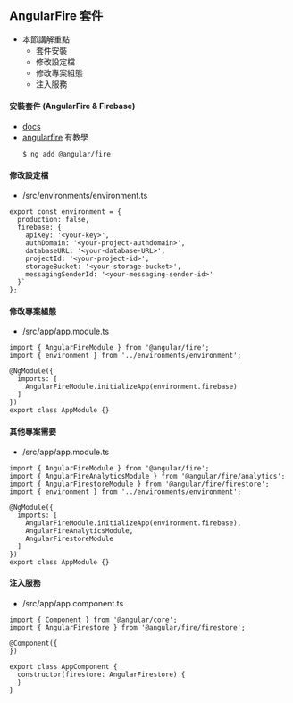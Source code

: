 ## AngularFire 套件
* 本節講解重點
  * 套件安裝 
  * 修改設定檔
  * 修改專案組態
  * 注入服務
  
#### 安裝套件 (AngularFire & Firebase)
* [docs](https://github.com/angular/angularfire/tree/master/docs/firestore)
* [angularfire](https://github.com/angular/angularfire) 有教學
  ```
  $ ng add @angular/fire
  ```
#### 修改設定檔
* /src/environments/environment.ts
```tyoescript
export const environment = {
  production: false,
  firebase: {
    apiKey: '<your-key>',
    authDomain: '<your-project-authdomain>',
    databaseURL: '<your-database-URL>',
    projectId: '<your-project-id>',
    storageBucket: '<your-storage-bucket>',
    messagingSenderId: '<your-messaging-sender-id>'
  }`
};
```

#### 修改專案組態
* /src/app/app.module.ts
```tyoescript
import { AngularFireModule } from '@angular/fire';
import { environment } from '../environments/environment';

@NgModule({
  imports: [
    AngularFireModule.initializeApp(environment.firebase)
  ]
})
export class AppModule {}
```

#### 其他專案需要
* /src/app/app.module.ts
```tyoescript
import { AngularFireModule } from '@angular/fire';
import { AngularFireAnalyticsModule } from '@angular/fire/analytics';
import { AngularFirestoreModule } from '@angular/fire/firestore';
import { environment } from '../environments/environment';

@NgModule({
  imports: [
    AngularFireModule.initializeApp(environment.firebase),
    AngularFireAnalyticsModule,
    AngularFirestoreModule
  ]
})
export class AppModule {}
```
#### 注入服務
* /src/app/app.component.ts
```
import { Component } from '@angular/core';
import { AngularFirestore } from '@angular/fire/firestore';

@Component({
})

export class AppComponent {
  constructor(firestore: AngularFirestore) {
  }
}
```

